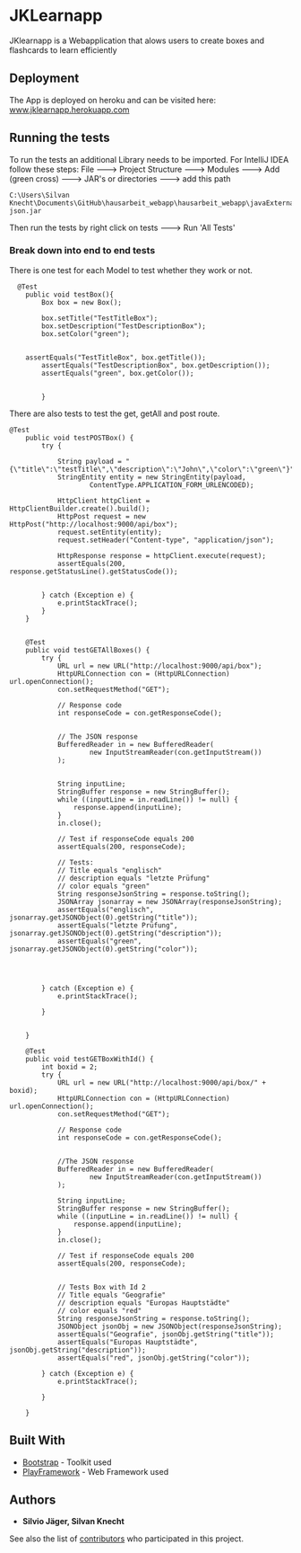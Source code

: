 # JKLearnapp

JKlearnapp is a Webapplication that alows users to create boxes and flashcards to learn efficiently

## Deployment

The App is deployed on heroku and can be visited here: www.jklearnapp.herokuapp.com

## Running the tests

To run the tests an additional Library needs to be imported. For IntelliJ IDEA follow these steps:
File ---> Project Structure ---> Modules ---> Add (green cross) ---> JAR's or directories ---> add this path
```
C:\Users\Silvan Knecht\Documents\GitHub\hausarbeit_webapp\hausarbeit_webapp\javaExternalLibrary\java-json.jar
```
Then run the tests by right click on tests ---> Run 'All Tests'

### Break down into end to end tests

There is one test for each Model to test whether they work or not.

```
  @Test
    public void testBox(){
        Box box = new Box();

        box.setTitle("TestTitleBox");
        box.setDescription("TestDescriptionBox");
        box.setColor("green");


    assertEquals("TestTitleBox", box.getTitle());
        assertEquals("TestDescriptionBox", box.getDescription());
        assertEquals("green", box.getColor());


        }
```

There are also tests to test the get, getAll and post route. 

```
@Test
    public void testPOSTBox() {
        try {

            String payload = "{\"title\":\"testTitle\",\"description\":\"John\",\"color\":\"green\"}";
            StringEntity entity = new StringEntity(payload,
                    ContentType.APPLICATION_FORM_URLENCODED);

            HttpClient httpClient = HttpClientBuilder.create().build();
            HttpPost request = new HttpPost("http://localhost:9000/api/box");
            request.setEntity(entity);
            request.setHeader("Content-type", "application/json");

            HttpResponse response = httpClient.execute(request);
            assertEquals(200, response.getStatusLine().getStatusCode());


        } catch (Exception e) {
            e.printStackTrace();
        }
    }


    @Test
    public void testGETAllBoxes() {
        try {
            URL url = new URL("http://localhost:9000/api/box");
            HttpURLConnection con = (HttpURLConnection) url.openConnection();
            con.setRequestMethod("GET");

            // Response code
            int responseCode = con.getResponseCode();


            // The JSON response
            BufferedReader in = new BufferedReader(
                    new InputStreamReader(con.getInputStream())
            );


            String inputLine;
            StringBuffer response = new StringBuffer();
            while ((inputLine = in.readLine()) != null) {
                response.append(inputLine);
            }
            in.close();

            // Test if responseCode equals 200
            assertEquals(200, responseCode);

            // Tests:
            // Title equals "englisch"
            // description equals "letzte Prüfung"
            // color equals "green"
            String responseJsonString = response.toString();
            JSONArray jsonarray = new JSONArray(responseJsonString);
            assertEquals("englisch", jsonarray.getJSONObject(0).getString("title"));
            assertEquals("letzte Prüfung", jsonarray.getJSONObject(0).getString("description"));
            assertEquals("green", jsonarray.getJSONObject(0).getString("color"));




        } catch (Exception e) {
            e.printStackTrace();

        }


    }

    @Test
    public void testGETBoxWithId() {
        int boxid = 2;
        try {
            URL url = new URL("http://localhost:9000/api/box/" + boxid);
            HttpURLConnection con = (HttpURLConnection) url.openConnection();
            con.setRequestMethod("GET");

            // Response code
            int responseCode = con.getResponseCode();


            //The JSON response
            BufferedReader in = new BufferedReader(
                    new InputStreamReader(con.getInputStream())
            );

            String inputLine;
            StringBuffer response = new StringBuffer();
            while ((inputLine = in.readLine()) != null) {
                response.append(inputLine);
            }
            in.close();

            // Test if responseCode equals 200
            assertEquals(200, responseCode);


            // Tests Box with Id 2
            // Title equals "Geografie"
            // description equals "Europas Hauptstädte"
            // color equals "red"
            String responseJsonString = response.toString();
            JSONObject jsonObj = new JSONObject(responseJsonString);
            assertEquals("Geografie", jsonObj.getString("title"));
            assertEquals("Europas Hauptstädte", jsonObj.getString("description"));
            assertEquals("red", jsonObj.getString("color"));

        } catch (Exception e) {
            e.printStackTrace();

        }

    }
```


## Built With

* [Bootstrap](https://getbootstrap.com/) - Toolkit used
* [PlayFramework](https://www.playframework.com/) - Web Framework used


## Authors

* **Silvio Jäger, Silvan Knecht** 

See also the list of [contributors](https://github.com/enjoymrban/hausarbeit_webapp/contributors) who participated in this project.

